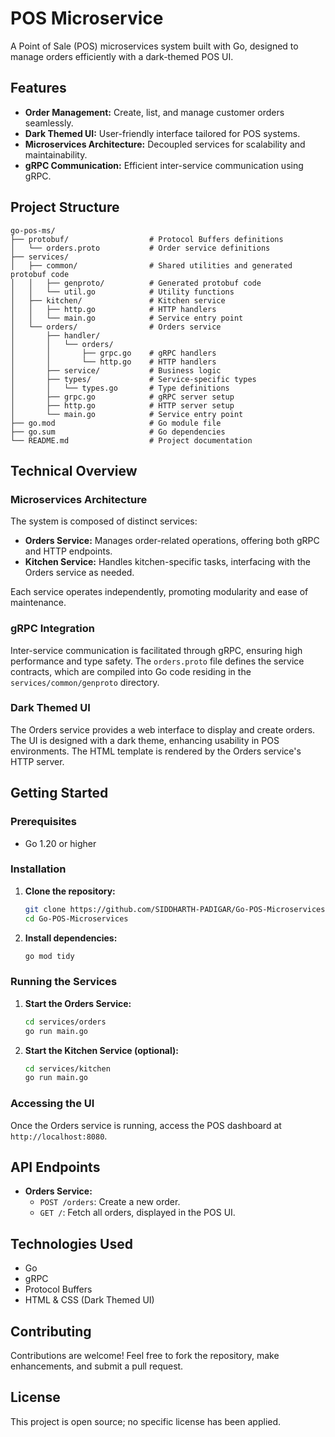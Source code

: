 # POS Microservice

A Point of Sale (POS) microservices system built with Go, designed to manage orders efficiently with a dark-themed POS UI.

## Features

- **Order Management:** Create, list, and manage customer orders seamlessly.
- **Dark Themed UI:** User-friendly interface tailored for POS systems.
- **Microservices Architecture:** Decoupled services for scalability and maintainability.
- **gRPC Communication:** Efficient inter-service communication using gRPC.

## Project Structure

```
go-pos-ms/
├── protobuf/                  # Protocol Buffers definitions
│   └── orders.proto           # Order service definitions
├── services/
│   ├── common/                # Shared utilities and generated protobuf code
│   │   ├── genproto/          # Generated protobuf code
│   │   └── util.go            # Utility functions
│   ├── kitchen/               # Kitchen service
│   │   ├── http.go            # HTTP handlers
│   │   └── main.go            # Service entry point
│   └── orders/                # Orders service
│       ├── handler/
│       │   └── orders/
│       │       ├── grpc.go    # gRPC handlers
│       │       └── http.go    # HTTP handlers
│       ├── service/           # Business logic
│       ├── types/             # Service-specific types
│       │   └── types.go       # Type definitions
│       ├── grpc.go            # gRPC server setup
│       ├── http.go            # HTTP server setup
│       └── main.go            # Service entry point
├── go.mod                     # Go module file
├── go.sum                     # Go dependencies
└── README.md                  # Project documentation
```

## Technical Overview

### Microservices Architecture

The system is composed of distinct services:

- **Orders Service:** Manages order-related operations, offering both gRPC and HTTP endpoints.
- **Kitchen Service:** Handles kitchen-specific tasks, interfacing with the Orders service as needed.

Each service operates independently, promoting modularity and ease of maintenance.

### gRPC Integration

Inter-service communication is facilitated through gRPC, ensuring high performance and type safety. The `orders.proto` file defines the service contracts, which are compiled into Go code residing in the `services/common/genproto` directory.

### Dark Themed UI

The Orders service provides a web interface to display and create orders. The UI is designed with a dark theme, enhancing usability in POS environments. The HTML template is rendered by the Orders service's HTTP server.

## Getting Started

### Prerequisites

- Go 1.20 or higher

### Installation

1. **Clone the repository:**

   ```bash
   git clone https://github.com/SIDDHARTH-PADIGAR/Go-POS-Microservices.git
   cd Go-POS-Microservices
   ```

2. **Install dependencies:**

   ```bash
   go mod tidy
   ```

### Running the Services

1. **Start the Orders Service:**

   ```bash
   cd services/orders
   go run main.go
   ```

2. **Start the Kitchen Service (optional):**

   ```bash
   cd services/kitchen
   go run main.go
   ```

### Accessing the UI

Once the Orders service is running, access the POS dashboard at `http://localhost:8080`.

## API Endpoints

- **Orders Service:**
  - `POST /orders`: Create a new order.
  - `GET /`: Fetch all orders, displayed in the POS UI.

## Technologies Used

- Go
- gRPC
- Protocol Buffers
- HTML & CSS (Dark Themed UI)

## Contributing

Contributions are welcome! Feel free to fork the repository, make enhancements, and submit a pull request.

## License

This project is open source; no specific license has been applied.


